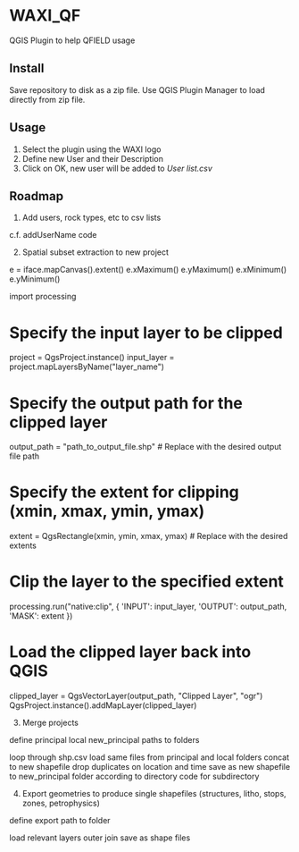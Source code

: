 # WAXI_QF
 QGIS Plugin to help QFIELD usage   
 
## Install
Save repository to disk as a zip file. Use QGIS Plugin Manager to load directly from zip file.

## Usage
1. Select the plugin using the WAXI logo   
2. Define new User and their Description
3. Click on OK, new user will be added to *User list.csv*

## Roadmap
1) Add users, rock types, etc to csv lists

c.f. addUserName code

2) Spatial subset extraction to new project

e = iface.mapCanvas().extent()
e.xMaximum()
e.yMaximum()
e.xMinimum()
e.yMinimum()

import processing

# Specify the input layer to be clipped
project = QgsProject.instance()
input_layer = project.mapLayersByName("layer_name")

# Specify the output path for the clipped layer
output_path = "path_to_output_file.shp"  # Replace with the desired output file path

# Specify the extent for clipping (xmin, xmax, ymin, ymax)
extent = QgsRectangle(xmin, ymin, xmax, ymax)  # Replace with the desired extents

# Clip the layer to the specified extent
processing.run("native:clip", {
    'INPUT': input_layer,
    'OUTPUT': output_path,
    'MASK': extent
})

# Load the clipped layer back into QGIS
clipped_layer = QgsVectorLayer(output_path, "Clipped Layer", "ogr")
QgsProject.instance().addMapLayer(clipped_layer)


3) Merge projects

define principal local new_principal paths to folders

loop through shp.csv 
load same files from principal and local folders 
concat to new shapefile
drop duplicates on location and time
save as new shapefile to new_principal folder according to directory code for subdirectory

4) Export geometries to produce single shapefiles (structures, litho, stops, zones, petrophysics)

define export path to folder

load relevant layers
outer join
save as shape files
